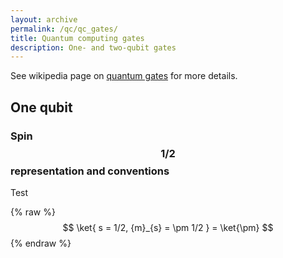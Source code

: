 ```yaml
---
layout: archive
permalink: /qc/qc_gates/
title: Quantum computing gates
description: One- and two-qubit gates
---
```



See wikipedia page on [quantum gates](https://en.wikipedia.org/wiki/Quantum_logic_gate) for more details.

## One qubit

### Spin $${ 1/2 }$$ representation and conventions

Test

{% raw %}
$$
\ket{ s = 1/2, {m}_{s} = \pm 1/2 } = \ket{\pm}
$$
{% endraw %}


